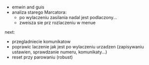 - emwin and guis
- analiza starego Marcatora:
	- po wylaczeniu zasilania nadal jest podlaczony...
	- zweisza sie prz rozlaczeniu w menue


next:
- przegladniecie komunikatow
- poprawic laczenie jak jest po wylaczeniu urzadzen (zapisywaniu ustawien, sprawdzanie numeru, komunikaty...)
- reset przy parowaniu (robust)